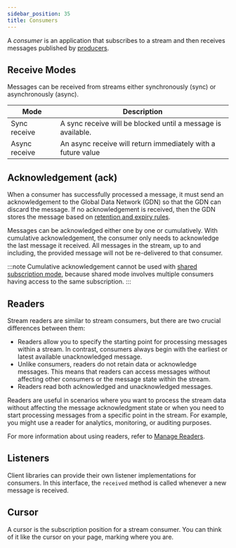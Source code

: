 ```yaml
---
sidebar_position: 35
title: Consumers
---
```


A _consumer_ is an application that subscribes to a stream and then receives messages published by [producers](producers.md).

## Receive Modes

Messages can be received from streams either synchronously (sync) or asynchronously (async).

| Mode          | Description  |
|--------------|---------------------------|
| Sync receive  | A sync receive will be blocked until a message is available. |
| Async receive | An async receive will return immediately with a future value |

## Acknowledgement (ack)

When a consumer has successfully processed a message, it must send an acknowledgement to the Global Data Network (GDN) so that the GDN can discard the message. If no acknowledgement is received, then the GDN stores the message based on [retention and expiry rules](messages#message-retention-and-expiry).

Messages can be acknowledged either one by one or cumulatively. With cumulative acknowledgement, the consumer only needs to acknowledge the last message it received. All messages in the stream, up to and including, the provided message will not be re-delivered to that consumer.

:::note
Cumulative acknowledgement cannot be used with [shared subscription mode](subscriptions#shared), because shared mode involves multiple consumers having access to the same subscription.
:::

## Readers

Stream readers are similar to stream consumers, but there are two crucial differences between them:

- Readers allow you to specify the starting point for processing messages within a stream. In contrast, consumers always begin with the earliest or latest available unacknowledged message.
- Unlike consumers, readers do not retain data or acknowledge messages. This means that readers can access messages without affecting other consumers or the message state within the stream.
- Readers read both acknowledged and unacknowledged messages.

Readers are useful in scenarios where you want to process the stream data without affecting the message acknowledgment state or when you need to start processing messages from a specific point in the stream. For example, you might use a reader for analytics, monitoring, or auditing purposes.

For more information about using readers, refer to [Manage Readers](../stream-tasks/manage-readers).

## Listeners

Client libraries can provide their own listener implementations for consumers. In this interface, the `received` method is called whenever a new message is received.

## Cursor

A cursor is the subscription position for a stream consumer. You can think of it like the cursor on your page, marking where you are.